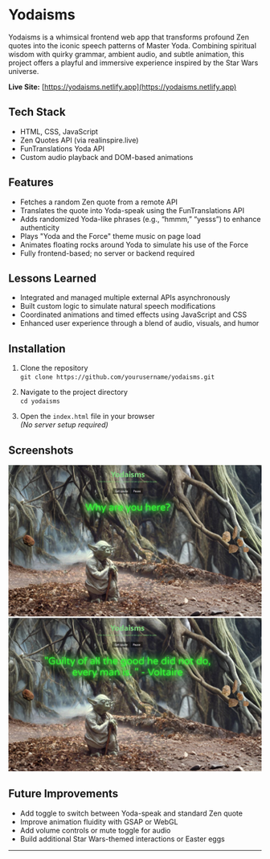# Yodaisms

Yodaisms is a whimsical frontend web app that transforms profound Zen quotes into the iconic speech patterns of Master Yoda. Combining spiritual wisdom with quirky grammar, ambient audio, and subtle animation, this project offers a playful and immersive experience inspired by the Star Wars universe.

**Live Site:** [https://yodaisms.netlify.app](https://yodaisms.netlify.app)

## Tech Stack

- HTML, CSS, JavaScript
- Zen Quotes API (via realinspire.live)
- FunTranslations Yoda API
- Custom audio playback and DOM-based animations

## Features

- Fetches a random Zen quote from a remote API
- Translates the quote into Yoda-speak using the FunTranslations API
- Adds randomized Yoda-like phrases (e.g., “hmmm,” “yesss”) to enhance authenticity
- Plays "Yoda and the Force" theme music on page load
- Animates floating rocks around Yoda to simulate his use of the Force
- Fully frontend-based; no server or backend required

## Lessons Learned

- Integrated and managed multiple external APIs asynchronously
- Built custom logic to simulate natural speech modifications
- Coordinated animations and timed effects using JavaScript and CSS
- Enhanced user experience through a blend of audio, visuals, and humor

## Installation

1. Clone the repository  
   `git clone https://github.com/yourusername/yodaisms.git`

2. Navigate to the project directory  
   `cd yodaisms`

3. Open the `index.html` file in your browser  
   *(No server setup required)*

## Screenshots

<img src="img/yoda-pic-2.png" alt="The site">
<img src="img/yoda-pic-1.png" alt="The site with a generated quote">

## Future Improvements

- Add toggle to switch between Yoda-speak and standard Zen quote
- Improve animation fluidity with GSAP or WebGL
- Add volume controls or mute toggle for audio
- Build additional Star Wars-themed interactions or Easter eggs

---
